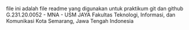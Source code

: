 file ini adalah file readme yang digunakan untuk praktikum git dan github
G.231.20.0052 - MNA - USM JAYA
Fakultas Teknologi, Informasi, dan Komunikasi
Kota Semarang, Jawa Tengah
Indonesia
